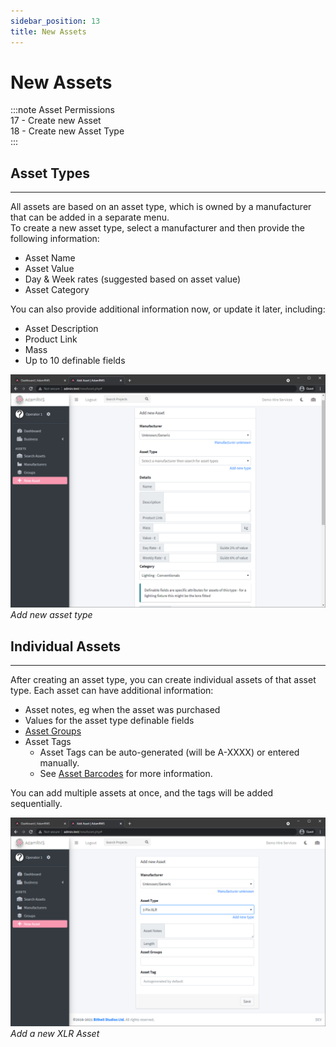 ```yaml
---
sidebar_position: 13
title: New Assets
---
```

# New Assets

:::note Asset Permissions  
17 - Create new Asset  
18 - Create new Asset Type  
:::

## Asset Types
---
All assets are based on an asset type, which is owned by a manufacturer that can be added in a separate menu.  
To create a new asset type, select a manufacturer and then provide the following information:  
- Asset Name
- Asset Value
- Day & Week rates (suggested based on asset value)
- Asset Category

You can also provide additional information now, or update it later, including:
- Asset Description
- Product Link
- Mass
- Up to 10 definable fields

![New Asset Type interface](../../../static/img/tutorial/assets/assets-new-type.png "Add new asset type to Demo Hire Services")
*Add new asset type*

## Individual Assets
---
After creating an asset type, you can create individual assets of that asset type.
Each asset can have additional information:
- Asset notes, eg when the asset was purchased
- Values for the asset type definable fields
- [Asset Groups](./asset-groups)
- Asset Tags
  - Asset Tags can be auto-generated (will be A-XXXX) or entered manually.
  - See [Asset Barcodes](./asset-barcodes) for more information.

You can add multiple assets at once, and the tags will be added sequentially.

![New Asset Interface](../../../static/img/tutorial/assets/assets-new-xlr.png "Add a new XLR asset to Demo Hire Services")
*Add a new XLR Asset*